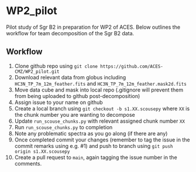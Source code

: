 # WP2_pilot

Pilot study of Sgr B2 in preparation for WP2 of ACES. Below outlines the workflow
for team decomposition of the Sgr B2 data.

Workflow
--------

1. Clone github repo using ``git clone https://github.com/ACES-CMZ/WP2_pilot.git``
2. Download relevant data from globus including ``HC3N_TP_7m_12m_feather.fits``
   and ``HC3N_TP_7m_12m_feather.mask2d.fits``
3. Move data cube and mask into local repo (.gitignore will prevent them from
   being uploaded to github post-decomposition)
4. Assign issue to your name on github
5. Create a local branch using ``git checkout -b s1.XX.scousepy`` where `XX` is
   the chunk number you are wanting to decompose
6. Update ``run_scouse_chunks.py`` with relevant assigned chunk number ``XX``
7. Run ``run_scouse_chunks.py`` to completion
8. Note any problematic spectra as you go along (if there are any)
9. Once completed commit your changes (remember to tag the issue in the commit
   remarks using e.g. #1) and push to branch using ``git push origin s1.XX.scousepy``
10. Create a pull request to ``main``, again tagging the issue number in the
    comments.
